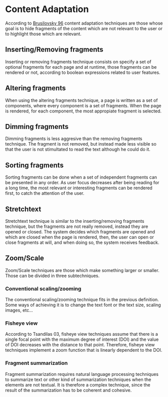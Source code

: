 # Content Adaptation
According to [Brusilovsky 96](http://dx.doi.org/10.1007/BF00143964) content adaptation techniques are those whose goal is to hide fragments of the content which are not relevant to the user or to highlight those which are relevant.
## Inserting/Removing fragments
Inserting or removing fragments technique consists on specify a set of optional fragments for each page and at runtime, those fragments can be rendered or not, according to boolean expressions related to user features.
## Altering fragments
When using the altering fragments technique, a page is written as a set of components, where every component is a set of fragments. When the page is rendered, for each component, the most appropiate fragment is selected.
## Dimming fragments
Dimming fragments is less aggresive than the removing fragments technique. The fragment is not removed, but instead made less visible so that the user is not stimultated to read the text although he could do it.
## Sorting fragments
Sorting fragments can be done when a set of independent fragments can be presented in any order. As user focus decreases after being reading for a long time, the most relevant or interesting fragments can be rendered first, to catch the attention of the user.
## Stretchtext
Stretchtext technique is similar to the inserting/removing fragments technique, but the fragments are not really removed, instead they are opened or closed. The system decides which fragments are opened and which are closed when the page is rendered, then, the user can open or close fragments at will, and when doing so, the system receives feedback.
## Zoom/Scale
Zoom/Scale techniques are those which make something larger or smaller. Those can be divided in three subtechniques.
### Conventional scaling/zooming
The conventional scaling/zooming technique fits in the previous definition. Some ways of achieving it is to change the text font or the text size, scaling images, etc...
### Fisheye view
According to Tsandilas 03, fisheye view techniques assume that there is a single focal point with the maximum degree of interest (DOI) and the value of DOI decreases with the distance to that point. Therefore, fisheye view techniques implement a zoom function that is linearly dependent to the DOI.
### Fragment summarization
Fragment summarization requires natural language processing techniques to summarize text or other kind of summarization techniques when the elements are not textual. It is therefore a complex technique, since the result of the summarization has to be coherent and cohesive.
